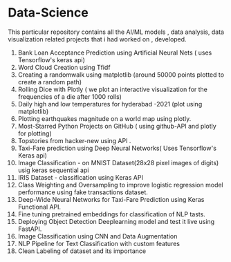 # Data-Science

This particular repository contains all the AI/ML models , data analysis, data visualization  related projects that i had worked on , developed.

1. Bank Loan Acceptance Prediction using Artificial Neural Nets ( uses Tensorflow's keras api)
2. Word Cloud Creation using Tfidf
3. Creating a randomwalk using matplotlib (around 50000 points plotted to create a random path)
4. Rolling Dice with Plotly ( we plot an interactive visualization for the frequencies of a die after 1000 rolls)
5. Daily high and low temperatures for hyderabad -2021 (plot using matplotlib)
6. Plotting earthquakes magnitude on a world map using plotly.
7. Most-Starred Python Projects on GitHub ( using github-API and plotly for plotting)
8. Topstories from hacker-new using API .
9. Taxi-Fare prediction using Deep Neural Networks( Uses Tensorflow's Keras api)
10. Image Classification - on MNIST Dataset(28x28 pixel images of digits) usig keras sequential api
11. IRIS Dataset - classification using Keras API
12. Class Weighting and Oversampling to improve logistic regression model performance using fake transactions dataset.
13. Deep-Wide Neural Networks for Taxi-Fare Prediction using Keras Functional API.
14. Fine tuning pretrained embeddings for classification of NLP tasts.
15. Deploying Object Detection Deeplearning model and test it live using FastAPI. 
16. Image Classification using CNN and Data Augmentation
17. NLP Pipeline for Text Classification with custom features
18. Clean Labeling of dataset and its importance
